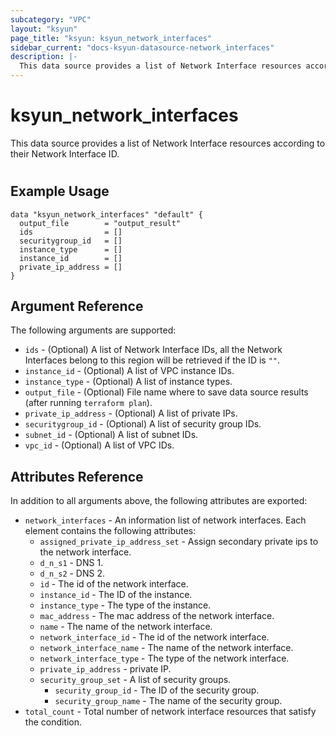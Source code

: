 ```yaml
---
subcategory: "VPC"
layout: "ksyun"
page_title: "ksyun: ksyun_network_interfaces"
sidebar_current: "docs-ksyun-datasource-network_interfaces"
description: |-
  This data source provides a list of Network Interface resources according to their Network Interface ID.
---
```


# ksyun_network_interfaces

This data source provides a list of Network Interface resources according to their Network Interface ID.

#

## Example Usage

```hcl
data "ksyun_network_interfaces" "default" {
  output_file        = "output_result"
  ids                = []
  securitygroup_id   = []
  instance_type      = []
  instance_id        = []
  private_ip_address = []
}
```

## Argument Reference

The following arguments are supported:

* `ids` - (Optional) A list of Network Interface IDs, all the Network Interfaces belong to this region will be retrieved if the ID is `""`.
* `instance_id` - (Optional) A list of VPC instance IDs.
* `instance_type` - (Optional) A list of instance types.
* `output_file` - (Optional) File name where to save data source results (after running `terraform plan`).
* `private_ip_address` - (Optional) A list of private IPs.
* `securitygroup_id` - (Optional) A list of security group IDs.
* `subnet_id` - (Optional) A list of subnet IDs.
* `vpc_id` - (Optional) A list of VPC IDs.

## Attributes Reference

In addition to all arguments above, the following attributes are exported:

* `network_interfaces` - An information list of network interfaces. Each element contains the following attributes:
  * `assigned_private_ip_address_set` - Assign secondary private ips to the network interface.
  * `d_n_s1` - DNS 1.
  * `d_n_s2` - DNS 2.
  * `id` - The id of the network interface.
  * `instance_id` - The ID of the instance.
  * `instance_type` - The type of the instance.
  * `mac_address` - The mac address of the network interface.
  * `name` - The name of the network interface.
  * `network_interface_id` - The id of the network interface.
  * `network_interface_name` - The name of the network interface.
  * `network_interface_type` - The type of the network interface.
  * `private_ip_address` - private IP.
  * `security_group_set` - A list of security groups.
    * `security_group_id` - The ID of the security group.
    * `security_group_name` - The name of the security group.
* `total_count` - Total number of network interface resources that satisfy the condition.


